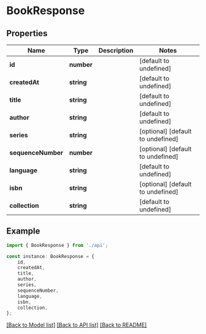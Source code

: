 # BookResponse


## Properties

Name | Type | Description | Notes
------------ | ------------- | ------------- | -------------
**id** | **number** |  | [default to undefined]
**createdAt** | **string** |  | [default to undefined]
**title** | **string** |  | [default to undefined]
**author** | **string** |  | [default to undefined]
**series** | **string** |  | [optional] [default to undefined]
**sequenceNumber** | **number** |  | [optional] [default to undefined]
**language** | **string** |  | [default to undefined]
**isbn** | **string** |  | [optional] [default to undefined]
**collection** | **string** |  | [default to undefined]

## Example

```typescript
import { BookResponse } from './api';

const instance: BookResponse = {
    id,
    createdAt,
    title,
    author,
    series,
    sequenceNumber,
    language,
    isbn,
    collection,
};
```

[[Back to Model list]](../README.md#documentation-for-models) [[Back to API list]](../README.md#documentation-for-api-endpoints) [[Back to README]](../README.md)
